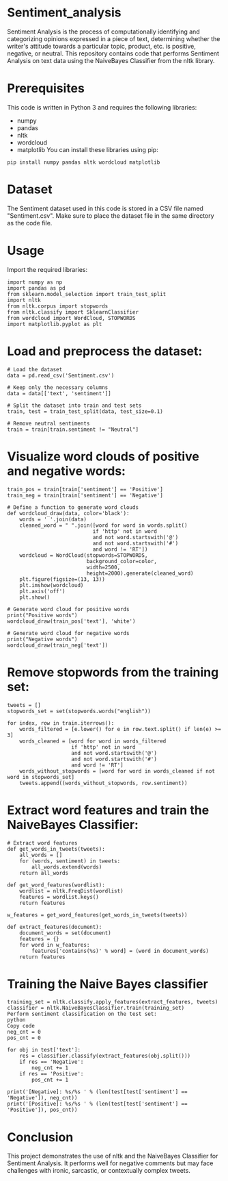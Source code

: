# Sentiment_analysis
Sentiment Analysis is the process of computationally identifying and categorizing opinions expressed in a piece of text, determining whether the writer's attitude towards a particular topic, product, etc. is positive, negative, or neutral. This repository contains code that performs Sentiment Analysis on text data using the NaiveBayes Classifier from the nltk library.

# Prerequisites
This code is written in Python 3 and requires the following libraries:

* numpy
* pandas
* nltk
* wordcloud
* matplotlib
You can install these libraries using pip:
```
pip install numpy pandas nltk wordcloud matplotlib
```
# Dataset
The Sentiment dataset used in this code is stored in a CSV file named "Sentiment.csv". Make sure to place the dataset file in the same directory as the code file.

# Usage
Import the required libraries:
```
import numpy as np
import pandas as pd
from sklearn.model_selection import train_test_split
import nltk
from nltk.corpus import stopwords
from nltk.classify import SklearnClassifier
from wordcloud import WordCloud, STOPWORDS
import matplotlib.pyplot as plt
```
# Load and preprocess the dataset:
```
# Load the dataset
data = pd.read_csv('Sentiment.csv')

# Keep only the necessary columns
data = data[['text', 'sentiment']]

# Split the dataset into train and test sets
train, test = train_test_split(data, test_size=0.1)

# Remove neutral sentiments
train = train[train.sentiment != "Neutral"]
```
# Visualize word clouds of positive and negative words:
```
train_pos = train[train['sentiment'] == 'Positive']
train_neg = train[train['sentiment'] == 'Negative']

# Define a function to generate word clouds
def wordcloud_draw(data, color='black'):
    words = ' '.join(data)
    cleaned_word = " ".join([word for word in words.split()
                            if 'http' not in word
                            and not word.startswith('@')
                            and not word.startswith('#')
                            and word != 'RT'])
    wordcloud = WordCloud(stopwords=STOPWORDS,
                          background_color=color,
                          width=2500,
                          height=2000).generate(cleaned_word)
    plt.figure(figsize=(13, 13))
    plt.imshow(wordcloud)
    plt.axis('off')
    plt.show()

# Generate word cloud for positive words
print("Positive words")
wordcloud_draw(train_pos['text'], 'white')

# Generate word cloud for negative words
print("Negative words")
wordcloud_draw(train_neg['text'])
```
# Remove stopwords from the training set:
```
tweets = []
stopwords_set = set(stopwords.words("english"))

for index, row in train.iterrows():
    words_filtered = [e.lower() for e in row.text.split() if len(e) >= 3]
    words_cleaned = [word for word in words_filtered
                     if 'http' not in word
                     and not word.startswith('@')
                     and not word.startswith('#')
                     and word != 'RT']
    words_without_stopwords = [word for word in words_cleaned if not word in stopwords_set]
    tweets.append((words_without_stopwords, row.sentiment))
```
# Extract word features and train the NaiveBayes Classifier:
```
# Extract word features
def get_words_in_tweets(tweets):
    all_words = []
    for (words, sentiment) in tweets:
        all_words.extend(words)
    return all_words

def get_word_features(wordlist):
    wordlist = nltk.FreqDist(wordlist)
    features = wordlist.keys()
    return features

w_features = get_word_features(get_words_in_tweets(tweets))

def extract_features(document):
    document_words = set(document)
    features = {}
    for word in w_features:
        features['contains(%s)' % word] = (word in document_words)
    return features
```
# Training the Naive Bayes classifier
```
training_set = nltk.classify.apply_features(extract_features, tweets)
classifier = nltk.NaiveBayesClassifier.train(training_set)
Perform sentiment classification on the test set:
python
Copy code
neg_cnt = 0
pos_cnt = 0

for obj in test['text']:
    res = classifier.classify(extract_features(obj.split()))
    if res == 'Negative':
        neg_cnt += 1
    if res == 'Positive':
        pos_cnt += 1

print('[Negative]: %s/%s ' % (len(test[test['sentiment'] == 'Negative']), neg_cnt))
print('[Positive]: %s/%s ' % (len(test[test['sentiment'] == 'Positive']), pos_cnt))
```
# Conclusion
This project demonstrates the use of nltk and the NaiveBayes Classifier for Sentiment Analysis. It performs well for negative comments but may face challenges with ironic, sarcastic, or contextually complex tweets.
